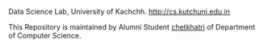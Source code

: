 Data Science Lab, University of Kachchh. http://cs.kutchuni.edu.in

This Repository is maintained by Alumni Student [chetkhatri](https://github.com/chetkhatri/) of Department of Computer Science.
